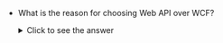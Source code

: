 * What is the reason for choosing Web API over WCF?
    <details>
    <summary>Click to see the answer</summary> 
    
    * WCF also provides REST based API using WebHttpBinding, but Web API has more features.
    </details>